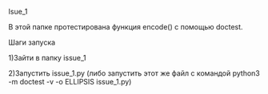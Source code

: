 Isue_1 


В этой папке протестирована функция encode() с помощью doctest.

Шаги запуска

1)Зайти в папку issue_1


2)Запустить issue_1.py (либо запустить этот же файл с командой python3 -m doctest -v -o ELLIPSIS issue_1.py)

